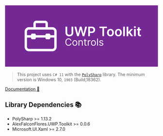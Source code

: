 ![Alt text](<assets/UWP Toolkit Controls - cover github - my library.png>)

> This project uses `C# 11` with the [`PolySharp`](https://github.com/Sergio0694/PolySharp/tree/main) library. The minimum version is Windows 10, `1903` (Build,18362).

[Documentation 📖](https://github.com/alexfalconflores/uwp-toolkit)

## Library Dependencies 📚
- PolySharp >= 1.13.2
- AlexFalconFlores.UWP.Toolkit >= 0.0.6
- Microsoft.UI.Xaml >= 2.7.0